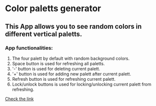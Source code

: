 ﻿# Color paletts generator

## This App allows you to see random colors in different vertical paletts.
### App functionalities:
1. The four palett by default with random background colors.
2. Space button is used for refreshing all paletts.
3. '-' button is used for deleting current palett.
4. '+' button is used for adding new palett after current palett.
5. Refresh button is used for refreshing current palett.
6. Lock/unlock buttons is used for locking/unlocking current palett from refreshing.

[Check the link ]([https://gomel4ahuh.github.io/color-palett-generator/])
